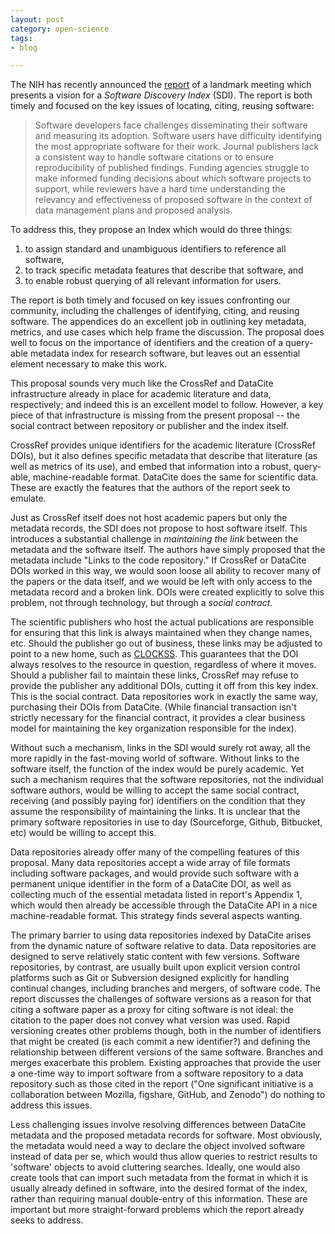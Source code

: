 ```yaml
---
layout: post
category: open-science
tags:
- blog

---
```


The NIH has recently announced the
[report](http://softwarediscoveryindex.org/report) of a landmark meeting
which presents a vision for a _Software Discovery Index_ (SDI). The
report is both timely and focused on the key issues of locating, citing,
reusing software:


> Software developers face challenges disseminating their software
and measuring its adoption. Software users have difficulty identifying
the most appropriate software for their work. Journal publishers lack a
consistent way to handle software citations or to ensure reproducibility
of published findings. Funding agencies struggle to make informed funding
decisions about which software projects to support, while reviewers have
a hard time understanding the relevancy and effectiveness of proposed
software in the context of data management plans and proposed analysis.

To address this, they propose an Index which would do three things:

1. to assign standard and unambiguous identifiers to reference all software,
2. to track specific metadata features that describe that software, and
3. to enable robust querying of all relevant information for users.



The report is both timely and focused on key issues confronting our
community, including the challenges of identifying, citing, and reusing
software. The appendices do an excellent job in outlining key metadata,
metrics, and use cases which help frame the discussion.  The proposal
does well to focus on the importance of identifiers and the creation
of a query-able metadata index for research software, but leaves out an
essential element necessary to make this work.

This proposal sounds very much like the CrossRef and DataCite
infrastructure already in place for academic literature and data,
respectively; and indeed this is an excellent model to follow.  However,
a key piece of that infrastructure is missing from the present proposal --
the social contract between repository or publisher and the index itself.

CrossRef provides unique identifiers for the academic literature (CrossRef
DOIs), but it also defines specific metadata that describe that literature
(as well as metrics of its use), and embed that information into a
robust, query-able, machine-readable format.  DataCite does the same
for scientific data.  These are exactly the features that the authors
of the report seek to emulate.

Just as CrossRef itself does not host academic papers but only the
metadata records, the SDI does not propose to host software itself. This
introduces a substantial challenge in _maintaining the link_ between
the metadata and the software itself. The authors have simply proposed
that the metadata include "Links to the code repository." If CrossRef
or DataCite DOIs worked in this way, we would soon loose all ability to
recover many of the papers or the data itself, and we would be left with
only access to the metadata record and a broken link. DOIs were created
explicitly to solve this problem, not through technology, but through
a _social contract_.

The scientific publishers who host the actual publications are responsible
for ensuring that this link is always maintained when they change names,
etc. Should the publisher go out of business, these links may be adjusted
to point to a new home, such as [CLOCKSS](http://clockss.org). This
guarantees that the DOI always resolves to the resource in question,
regardless of where it moves.  Should a publisher fail to maintain
these links, CrossRef may refuse to provide the publisher any additional
DOIs, cutting it off from this key index.  This is the social contract.
Data repositories work in exactly the same way, purchasing their DOIs
from DataCite.  (While financial transaction isn't strictly necessary
for the financial contract, it provides a clear business model for
maintaining the key organization responsible for the index).

Without such a mechanism, links in the SDI would surely rot away,
all the more rapidly in the fast-moving world of software. Without
links to the software itself, the function of the index would be purely
academic. Yet such a mechanism requires that the software repositories,
not the individual software authors, would be willing to accept the same
social contract, receiving (and possibly paying for) identifiers on the
condition that they assume the responsibility of maintaining the links.
It is unclear that the primary software repositories in use to day
(Sourceforge, Github, Bitbucket, etc) would be willing to accept this.

Data repositories already offer many of the compelling features of this
proposal.  Many data repositories accept a wide array of file formats
including software packages, and would provide such software with a
permanent unique identifier in the form of a DataCite DOI, as well as
collecting much of the essential metadata listed in report's Appendix 1,
which would then already be accessible through the DataCite API in a
nice machine-readable format. This strategy finds several aspects wanting.

The primary barrier to using data repositories indexed by DataCite arises
from the dynamic nature of software relative to data.  Data repositories
are designed to serve relatively static content with few versions.
Software repositories, by contrast, are usually built upon explicit
version control platforms such as Git or Subversion designed explicitly
for handling continual changes, including branches and mergers, of
software code.  The report discusses the challenges of software versions
as a reason for that citing a software paper as a proxy for citing
software is not ideal: the citation to the paper does not convey what
version was used.  Rapid versioning creates other problems though, both
in the number of identifiers that might be created (is each commit a new
identifier?) and defining the relationship between different versions of
the same software. Branches and merges exacerbate this problem.  Existing
approaches that provide the user a one-time way to import software from
a software repository to a data repository such as those cited in the
report ("One significant initiative is a collaboration between Mozilla,
figshare, GitHub, and Zenodo") do nothing to address this issues.

Less challenging issues involve resolving differences between DataCite
metadata and the proposed metadata records for software. Most obviously,
the metadata would need a way to declare the object involved software
instead of data per se, which would thus allow queries to restrict results
to 'software' objects to avoid cluttering searches. Ideally, one would
also create tools that can import such metadata from the format in which
it is usually already defined in software, into the desired format of
the index, rather than requiring manual double-entry of this information.
These are important but more straight-forward problems which the report
already seeks to address.








<!--
A. FRAMEWORK SUPPORTING THE SOFTWARE DISCOVERY INDEX
Unique identifiers
Connections to publishers
Use cases
Complementarity with the Data Discovery Index
B. CHALLENGES AND REMAINING QUESTIONS
Defining relevant software
Integrating with other repositories
Evaluating progress and distinguishing this from other efforts
C. IMPLEMENTATION ROADMAP
-->
